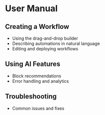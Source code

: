 # User Manual

## Creating a Workflow
- Using the drag-and-drop builder
- Describing automations in natural language
- Editing and deploying workflows

## Using AI Features
- Block recommendations
- Error handling and analytics

## Troubleshooting
- Common issues and fixes
